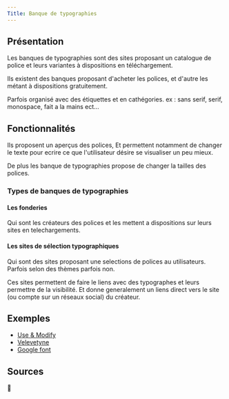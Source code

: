 ```yaml
---
Title: Banque de typographies
---
```


## Présentation
Les banques de typographies sont des sites proposant un catalogue de police et leurs variantes à dispositions en téléchargement.

Ils existent des banques proposant d'acheter les polices, et d'autre les métant à dispositions gratuitement.

Parfois organisé avec des étiquettes et en cathégories.
ex : sans serif, serif, monospace, fait a la mains ect…

## Fonctionnalités
Ils proposent un aperçus des polices, Et permettent notamment de changer le texte pour ecrire ce que l'utilisateur désire se visualiser un peu mieux.

De plus les banque de typographies propose de changer la tailles des polices.

### Types de banques de typographies
#### Les fonderies
Qui sont les créateurs des polices et les mettent a dispositions sur leurs sites en telechargements.

#### Les sites de sélection typographiques
Qui sont des sites proposant une selections de polices au utilisateurs. Parfois selon des thèmes parfois non.

Ces sites permettent de faire le liens avec des typographes et leurs permettre de la visibilité. Et donne generalement un liens direct vers le site (ou compte sur un réseaux social) du créateur.

## Exemples
- [Use & Modify](https://usemodify.com)
- [Velevetyne](https://velvetyne.fr)
- [Google font](https://fonts.google.com)

## Sources
🚧
